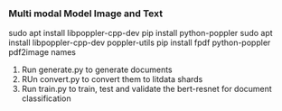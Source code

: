 ### Multi modal Model Image and Text

sudo apt install libpoppler-cpp-dev
pip install python-poppler
sudo apt install libpoppler-cpp-dev poppler-utils
pip install fpdf python-poppler pdf2image names

1. Run generate.py to generate documents
2. RUn convert.py to convert them to litdata shards
3. Run train.py to train, test and validate the bert-resnet for document classification
